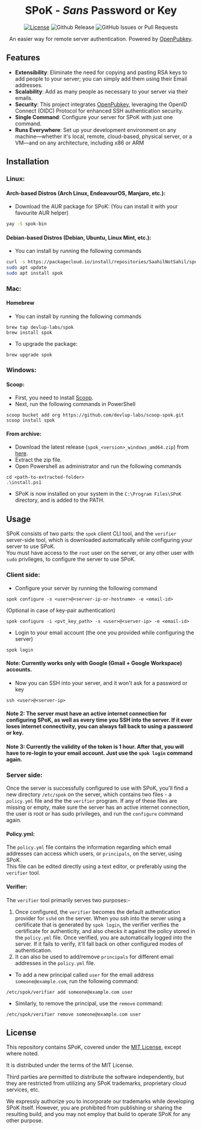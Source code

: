 <div align="center">

# SPoK - *Sans* Password or Key

[![License](https://img.shields.io/badge/License-MIT-blue)](#license)
![Github Release](https://img.shields.io/github/v/release/devlup-labs/spok)
![GitHub Issues or Pull Requests](https://img.shields.io/github/issues/devlup-labs/spok)


An easier way for remote server authentication. Powered by [OpenPubkey](https://github.com/openpubkey/openpubkey).
</div>

## Features
* **Extensibility**: Eliminate the need for copying and pasting RSA keys to add people to your server; you can simply add them using their Email addresses.
* **Scalability**: Add as many people as necessary to your server via their emails.
* **Security**: This project integrates [OpenPubkey](https://github.com/openpubkey/openpubkey), leveraging the OpenID Connect (OIDC) Protocol for enhanced SSH authentication security.
* **Single Command**: Configure your server for SPoK with just one command.
* **Runs Everywhere**: Set up your development environment on any machine—whether it's local, remote, cloud-based, physical server, or a VM—and on any architecture, including x86 or ARM

## Installation

### Linux:

#### Arch-based Distros (Arch Linux, EndeavourOS, Manjaro, etc.):

- Download the AUR package for SPoK:
   (You can install it with your favourite AUR helper)

```bash
yay -S spok-bin
```

#### Debian-based Distros (Debian, Ubuntu, Linux Mint, etc.):

- You can install by running the following commands
```bash
curl -s https://packagecloud.io/install/repositories/SaahilNotSahil/spok/script.deb.sh?any=true | sudo bash
sudo apt update
sudo apt install spok
```

### Mac:

#### Homebrew

- You can install by running the following commands
```shell
brew tap devlup-labs/spok
brew install spok
```
- To upgrade the package:
```shell
brew upgrade spok
```

### Windows:

#### Scoop:
- First, you need to install [Scoop](https://scoop.sh/).
- Next, run the following commands in PowerShell
```shell
scoop bucket add org https://github.com/devlup-labs/scoop-spok.git
scoop install spok
```

#### From archive:
- Download the latest release (`spok_<version>_windows_amd64.zip`) from [here](https://github.com/devlup-labs/spok/releases).
- Extract the zip file.
- Open Powershell as administrator and run the following commands
```shell
cd <path-to-extracted-folder>
.\install.ps1
```
- SPoK is now installed on your system in the `C:\Program Files\SPoK` directory, and is added to the PATH.

## Usage

SPoK consists of two parts: the `spok` client CLI tool, and the `verifier` server-side tool, which is downloaded automatically while configuring your server to use SPoK.  
You must have access to the `root` user on the server, or any other user with `sudo` privileges, to configure the server to use SPoK.

### Client side:
- Configure your server by running the following command

```shell
spok configure -s <user>@<server-ip-or-hostname> -e <email-id>
```

(Optional in case of key-pair authentication)

```shell
spok configure -i <pvt_key_path> -s <user>@<server-ip> -e <email-id>
```

- Login to your email account (the one you provided while configuring the server)

```shell
spok login
```
#### Note: Currently works only with Google (Gmail + Google Workspace) accounts.

- Now you can SSH into your server, and it won't ask for a password or key

```shell
ssh <user>@<server-ip>
```

#### Note 2: The server must have an active internet connection for configuring SPoK, as well as every time you SSH into the server. If it ever loses internet connectivity, you can always fall back to using a password or key.
#### Note 3: Currently the validity of the token is 1 hour. After that, you will have to re-login to your email account. Just use the `spok login` command again.

### Server side:

Once the server is successfully configured to use with SPoK, you'll find a new directory `/etc/spok` on the server, which contains two files - a `policy.yml` file and the the `verifier` program. If any of these files are missing or empty, make sure the server has an active internet connection, the user is root or has sudo privileges, and run the `configure` command again.

#### Policy.yml:

The `policy.yml` file contains the information regarding which email addresses can access which users, or `principals`, on the server, using SPoK.  
This file can be edited directly using a text editor, or preferably using the `verifier` tool.

#### Verifier:

The `verifier` tool primarily serves two purposes:-  
1. Once configured, the `verifier` becomes the default authentication provider for `sshd` on the server. When you ssh into the server using a certificate that is generated by `spok login`, the verifier verifies the certificate for authenticity, and also checks it against the policy stored in the `policy.yml` file. Once verified, you are automatically logged into the server. If it fails to verify, it'll fall back on other configured modes of authentication.
2. It can also be used to add/remove `principals` for different email addresses in the `policy.yml` file.
- To add a new principal called `user` for the email address `someone@example.com`, run the following command:
```shell
/etc/spok/verifier add someone@example.com user
```

- Similarly, to remove the principal, use the `remove` command:
```shell
/etc/spok/verifier remove someone@example.com user
```
## License
This repository contains SPoK, covered under the [MIT License](LICENSE), except where noted.

It is distributed under the terms of the MIT License.

Third parties are permitted to distribute the software independently, but they are restricted from utilizing any SPoK trademarks, proprietary cloud services, etc.

We expressly authorize you to incorporate our trademarks while developing SPoK itself. However, you are prohibited from publishing or sharing the resulting build, and you may not employ that build to operate SPoK for any other purpose.